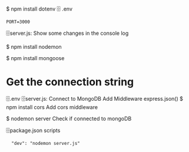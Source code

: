$ npm install dotenv
🗄️ .env

```
PORT=3000
```

🗄️server.js:
Show some changes in the console log

$ npm install nodemon

$ npm install mongoose

# Get the connection string

🗄️.env
🗄️server.js:
Connect to MongoDB
Add Middleware express.json()
$ npm install cors
Add cors middleware

$ nodemon server
Check if connected to mongoDB

🗄️package.json
scripts

```
  "dev": "nodemon server.js"
```
